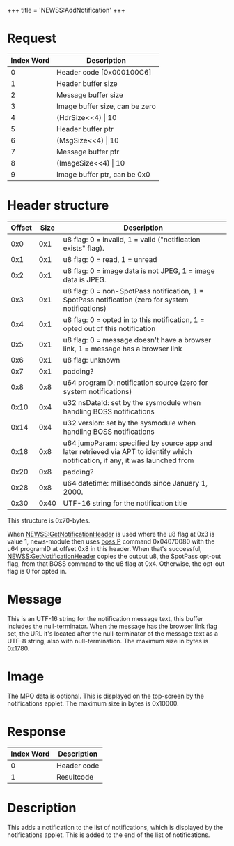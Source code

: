 +++
title = 'NEWSS:AddNotification'
+++

# Request

| Index Word | Description                    |
|------------|--------------------------------|
| 0          | Header code \[0x000100C6\]     |
| 1          | Header buffer size             |
| 2          | Message buffer size            |
| 3          | Image buffer size, can be zero |
| 4          | (HdrSize\<\<4) \| 10           |
| 5          | Header buffer ptr              |
| 6          | (MsgSize\<\<4) \| 10           |
| 7          | Message buffer ptr             |
| 8          | (ImageSize\<\<4) \| 10         |
| 9          | Image buffer ptr, can be 0x0   |

# Header structure

| Offset | Size | Description                                                                                                                     |
|--------|------|---------------------------------------------------------------------------------------------------------------------------------|
| 0x0    | 0x1  | u8 flag: 0 = invalid, 1 = valid ("notification exists" flag).                                                                   |
| 0x1    | 0x1  | u8 flag: 0 = read, 1 = unread                                                                                                   |
| 0x2    | 0x1  | u8 flag: 0 = image data is not JPEG, 1 = image data is JPEG.                                                                    |
| 0x3    | 0x1  | u8 flag: 0 = non-SpotPass notification, 1 = SpotPass notification (zero for system notifications)                               |
| 0x4    | 0x1  | u8 flag: 0 = opted in to this notification, 1 = opted out of this notification                                                  |
| 0x5    | 0x1  | u8 flag: 0 = message doesn't have a browser link, 1 = message has a browser link                                                |
| 0x6    | 0x1  | u8 flag: unknown                                                                                                                |
| 0x7    | 0x1  | padding?                                                                                                                        |
| 0x8    | 0x8  | u64 programID: notification source (zero for system notifications)                                                              |
| 0x10   | 0x4  | u32 nsDataId: set by the sysmodule when handling BOSS notifications                                                             |
| 0x14   | 0x4  | u32 version: set by the sysmodule when handling BOSS notifications                                                              |
| 0x18   | 0x8  | u64 jumpParam: specified by source app and later retrieved via APT to identify which notification, if any, it was launched from |
| 0x20   | 0x8  | padding?                                                                                                                        |
| 0x28   | 0x8  | u64 datetime: milliseconds since January 1, 2000.                                                                               |
| 0x30   | 0x40 | UTF-16 string for the notification title                                                                                        |

This structure is 0x70-bytes.

When
[NEWSS:GetNotificationHeader](NEWSS:GetNotificationHeader "wikilink") is
used where the u8 flag at 0x3 is value 1, news-module then uses
[boss:P](BOSS_Services "wikilink") command 0x04070080 with the u64
programID at offset 0x8 in this header. When that's successful,
[NEWSS:GetNotificationHeader](NEWSS:GetNotificationHeader "wikilink")
copies the output u8, the SpotPass opt-out flag, from that BOSS command
to the u8 flag at 0x4. Otherwise, the opt-out flag is 0 for opted in.

# Message

This is an UTF-16 string for the notification message text, this buffer
includes the null-terminator. When the message has the browser link flag
set, the URL it's located after the null-terminator of the message text
as a UTF-8 string, also with null-termination. The maximum size in bytes
is 0x1780.

# Image

The MPO data is optional. This is displayed on the top-screen by the
notifications applet. The maximum size in bytes is 0x10000.

# Response

| Index Word | Description |
|------------|-------------|
| 0          | Header code |
| 1          | Resultcode  |

# Description

This adds a notification to the list of notifications, which is
displayed by the notifications applet. This is added to the end of the
list of notifications.